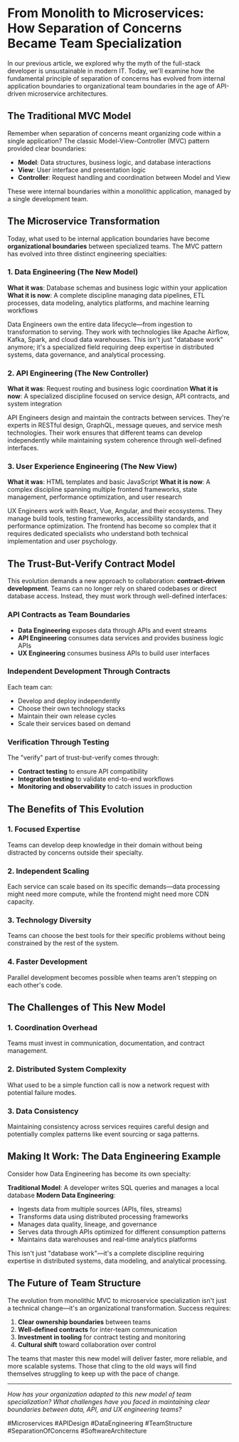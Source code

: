 # From Monolith to Microservices: How Separation of Concerns Became Team Specialization

In our previous article, we explored why the myth of the full-stack developer is unsustainable in modern IT. Today, we'll examine how the fundamental principle of separation of concerns has evolved from internal application boundaries to organizational team boundaries in the age of API-driven microservice architectures.

## The Traditional MVC Model

Remember when separation of concerns meant organizing code within a single application? The classic Model-View-Controller (MVC) pattern provided clear boundaries:

- **Model**: Data structures, business logic, and database interactions
- **View**: User interface and presentation logic  
- **Controller**: Request handling and coordination between Model and View

These were internal boundaries within a monolithic application, managed by a single development team.

## The Microservice Transformation

Today, what used to be internal application boundaries have become **organizational boundaries** between specialized teams. The MVC pattern has evolved into three distinct engineering specialties:

### 1. Data Engineering (The New Model)
**What it was**: Database schemas and business logic within your application
**What it is now**: A complete discipline managing data pipelines, ETL processes, data modeling, analytics platforms, and machine learning workflows

Data Engineers own the entire data lifecycle—from ingestion to transformation to serving. They work with technologies like Apache Airflow, Kafka, Spark, and cloud data warehouses. This isn't just "database work" anymore; it's a specialized field requiring deep expertise in distributed systems, data governance, and analytical processing.

### 2. API Engineering (The New Controller)
**What it was**: Request routing and business logic coordination
**What it is now**: A specialized discipline focused on service design, API contracts, and system integration

API Engineers design and maintain the contracts between services. They're experts in RESTful design, GraphQL, message queues, and service mesh technologies. Their work ensures that different teams can develop independently while maintaining system coherence through well-defined interfaces.

### 3. User Experience Engineering (The New View)
**What it was**: HTML templates and basic JavaScript
**What it is now**: A complex discipline spanning multiple frontend frameworks, state management, performance optimization, and user research

UX Engineers work with React, Vue, Angular, and their ecosystems. They manage build tools, testing frameworks, accessibility standards, and performance optimization. The frontend has become so complex that it requires dedicated specialists who understand both technical implementation and user psychology.

## The Trust-But-Verify Contract Model

This evolution demands a new approach to collaboration: **contract-driven development**. Teams can no longer rely on shared codebases or direct database access. Instead, they must work through well-defined interfaces:

### API Contracts as Team Boundaries
- **Data Engineering** exposes data through APIs and event streams
- **API Engineering** consumes data services and provides business logic APIs
- **UX Engineering** consumes business APIs to build user interfaces

### Independent Development Through Contracts
Each team can:
- Develop and deploy independently
- Choose their own technology stacks
- Maintain their own release cycles
- Scale their services based on demand

### Verification Through Testing
The "verify" part of trust-but-verify comes through:
- **Contract testing** to ensure API compatibility
- **Integration testing** to validate end-to-end workflows
- **Monitoring and observability** to catch issues in production

## The Benefits of This Evolution

### 1. **Focused Expertise**
Teams can develop deep knowledge in their domain without being distracted by concerns outside their specialty.

### 2. **Independent Scaling**
Each service can scale based on its specific demands—data processing might need more compute, while the frontend might need more CDN capacity.

### 3. **Technology Diversity**
Teams can choose the best tools for their specific problems without being constrained by the rest of the system.

### 4. **Faster Development**
Parallel development becomes possible when teams aren't stepping on each other's code.

## The Challenges of This New Model

### 1. **Coordination Overhead**
Teams must invest in communication, documentation, and contract management.

### 2. **Distributed System Complexity**
What used to be a simple function call is now a network request with potential failure modes.

### 3. **Data Consistency**
Maintaining consistency across services requires careful design and potentially complex patterns like event sourcing or saga patterns.

## Making It Work: The Data Engineering Example

Consider how Data Engineering has become its own specialty:

**Traditional Model**: A developer writes SQL queries and manages a local database
**Modern Data Engineering**: 
- Ingests data from multiple sources (APIs, files, streams)
- Transforms data using distributed processing frameworks
- Manages data quality, lineage, and governance
- Serves data through APIs optimized for different consumption patterns
- Maintains data warehouses and real-time analytics platforms

This isn't just "database work"—it's a complete discipline requiring expertise in distributed systems, data modeling, and analytical processing.

## The Future of Team Structure

The evolution from monolithic MVC to microservice specialization isn't just a technical change—it's an organizational transformation. Success requires:

1. **Clear ownership boundaries** between teams
2. **Well-defined contracts** for inter-team communication  
3. **Investment in tooling** for contract testing and monitoring
4. **Cultural shift** toward collaboration over control

The teams that master this new model will deliver faster, more reliable, and more scalable systems. Those that cling to the old ways will find themselves struggling to keep up with the pace of change.

---

*How has your organization adapted to this new model of team specialization? What challenges have you faced in maintaining clear boundaries between data, API, and UX engineering teams?*

#Microservices #APIDesign #DataEngineering #TeamStructure #SeparationOfConcerns #SoftwareArchitecture
